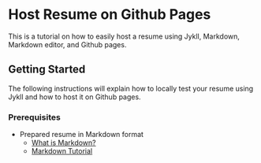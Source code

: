 # Host Resume on Github Pages

This is a tutorial on how to easily host a resume using Jykll, Markdown, Markdown editor, and Github pages.

## Getting Started

The following instructions will explain how to locally test your resume using Jykll and how to host it on Github pages. 

### Prerequisites

* Prepared resume in Markdown format
  * [What is Markdown?](https://www.markdownguide.org/getting-started/)
  * [Markdown Tutorial](https://www.markdowntutorial.com/)
 




